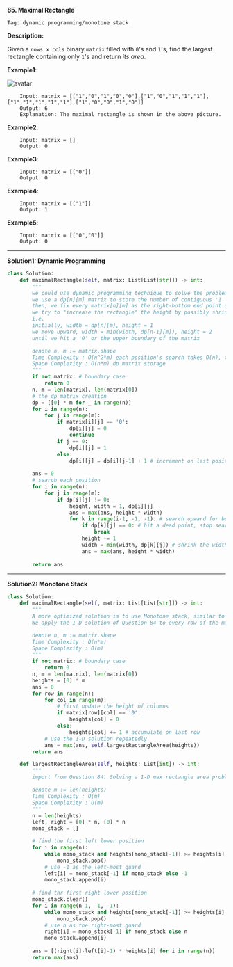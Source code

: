 **85. Maximal Rectangle**

```Tag: dynamic programming/monotone stack```

**Description:**

Given a ```rows x cols``` binary ```matrix``` filled with ```0```'s and ```1```'s, find the largest rectangle containing only ```1```'s and return *its area*.

**Example1**:

![avatar](Fig/85-E1.jpeg)

		Input: matrix = [["1","0","1","0","0"],["1","0","1","1","1"],["1","1","1","1","1"],["1","0","0","1","0"]]
		Output: 6
		Explanation: The maximal rectangle is shown in the above picture.
 
**Example2**:

		Input: matrix = []
		Output: 0

**Example3**:

		Input: matrix = [["0"]]
		Output: 0

**Example4**:
		
		Input: matrix = [["1"]]
		Output: 1

**Example5**:   

		Input: matrix = [["0","0"]]
		Output: 0	
    
-----------

**Solution1: Dynamic Programming**

```python
class Solution:
    def maximalRectangle(self, matrix: List[List[str]]) -> int:
        """
        we could use dynamic programming technique to solve the problem
        we use a dp[n][m] matrix to store the number of contiguous '1' element left to matrix[n][m] (including itself)
        then, we fix every matrix[n][m] as the right-bottom end point of a rectangle
        we try to "increase the rectangle" the height by possibly shrink the width of the rectangle
        i.e. 
        initially, width = dp[n][m], height = 1
        we move upward, width = min(width, dp[n-1][m]), height = 2
        until we hit a '0' or the upper boundary of the matrix

        denote n, m := matrix.shape
        Time Complexity : O(n^2*m) each position's search takes O(n), there are O(n*m) position to search
        Space Complexity : O(n*m) dp matrix storage
        """
        if not matrix: # boundary case
            return 0
        n, m = len(matrix), len(matrix[0])
        # the dp matrix creation
        dp = [[0] * m for _ in range(n)]
        for i in range(n):
            for j in range(m):
                if matrix[i][j] == '0':
                    dp[i][j] = 0
                    continue
                if j == 0:
                    dp[i][j] = 1
                else:
                    dp[i][j] = dp[i][j-1] + 1 # increment on last position
        
        ans = 0
        # search each position
        for i in range(n):
            for j in range(m):
                if dp[i][j] != 0:
                    height, width = 1, dp[i][j]
                    ans = max(ans, height * width)
                    for k in range(i-1, -1, -1): # search upward for better height
                        if dp[k][j] == 0: # hit a dead point, stop searching upward anymore
                            break
                        height += 1
                        width = min(width, dp[k][j]) # shrink the width
                        ans = max(ans, height * width)
        
        return ans
```

-----------

**Solution2: Monotone Stack**

```python
class Solution:
    def maximalRectangle(self, matrix: List[List[str]]) -> int:
        """
        A more optimized solution is to use Monotone stack, similar to Question 84.
        We apply the 1-D solution of Question 84 to every row of the matrix here

        denote n, m := matrix.shape
        Time Complexity : O(n*m)
        Space Complexity : O(m)
        """
        if not matrix: # boundary case
            return 0
        n, m = len(matrix), len(matrix[0])
        heights = [0] * m
        ans = 0
        for row in range(n):
            for col in range(m):
                # first update the height of columns
                if matrix[row][col] == '0':
                    heights[col] = 0
                else:
                    heights[col] += 1 # accumulate on last row
            # use the 1-D solution repeatedly
            ans = max(ans, self.largestRectangleArea(heights))
        return ans

    def largestRectangleArea(self, heights: List[int]) -> int:
        """
        import from Question 84. Solving a 1-D max rectangle area problem

        denote m := len(heights)
        Time Complexity : O(m)
        Space Complexity : O(m)
        """
        n = len(heights)
        left, right = [0] * n, [0] * n
        mono_stack = []

        # find the first left lower position
        for i in range(n):
            while mono_stack and heights[mono_stack[-1]] >= heights[i]:
                mono_stack.pop()
            # use -1 as the left-most guard
            left[i] = mono_stack[-1] if mono_stack else -1
            mono_stack.append(i)
        
        # find thr first right lower position
        mono_stack.clear()
        for i in range(n-1, -1, -1):
            while mono_stack and heights[mono_stack[-1]] >= heights[i]:
                mono_stack.pop() 
            # use n as the right-most guard
            right[i] = mono_stack[-1] if mono_stack else n
            mono_stack.append(i)
        
        ans = [(right[i]-left[i]-1) * heights[i] for i in range(n)]
        return max(ans)
```
